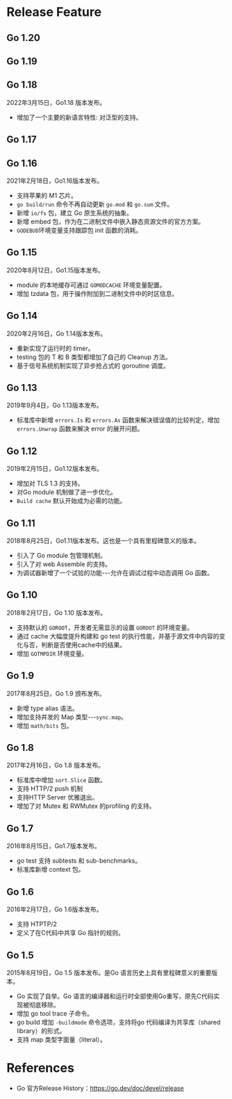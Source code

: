 # Release Feature

## Go 1.20

## Go 1.19

## Go 1.18

2022年3月15日，Go1.18 版本发布。

- 增加了一个主要的新语言特性: 对泛型的支持。

## Go 1.17



## Go 1.16

2021年2月18日，Go1.16版本发布。

- 支持苹果的 M1 芯片。
- `go build/run` 命令不再自动更新 `go.mod` 和 `go.sum` 文件。
- 新增 `io/fs` 包，建立 Go 原生系统的抽象。
- 新增 embed 包，作为在二进制文件中嵌入静态资源文件的官方方案。
- `GODEBUD`环境变量支持跟踪包 init 函数的消耗。

## Go 1.15

2020年8月12日，Go1.15版本发布。

- module 的本地缓存可通过 `GOMODCACHE` 环境变量配置。
- 增加 tzdata 包，用于操作附加到二进制文件中的时区信息。

## Go 1.14

2020年2月16日，Go 1.14版本发布。

- 重新实现了运行时的 timer。
- testing 包的 T 和 B 类型都增加了自己的 Cleanup 方法。
- 基于信号系统机制实现了异步抢占式的 goroutine 调度。

## Go 1.13

2019年9月4日，Go 1.13版本发布。

- 标准库中新增 `errors.Is` 和 `errors.As` 函数来解决错误值的比较判定，增加 `errors.Unwrap` 函数来解决 error 的展开问题。

## Go 1.12

2019年2月15日，Go1.12版本发布。

- 增加对 TLS 1.3 的支持。
- 对Go module 机制做了进一步优化。
- `Build cache` 默认开始成为必需的功能。

## Go 1.11

2018年8月25日，Go1.11版本发布。这也是一个具有里程碑意义的版本。

- 引入了 Go module 包管理机制。
- 引入了对 web Assemble 的支持。
- 为调试器新增了一个试验的功能---允许在调试过程中动态调用 Go 函数。

## Go 1.10

2018年2月17日，Go 1.10 版本发布。

- 支持默认的 `GOROOT`，开发者无需显示的设置 `GOROOT` 的环境变量。
- 通过 cache 大幅度提升构建和 go test 的执行性能，并基于源文件中内容的变化与否，判断是否使用cache中的结果。
- 增加 `GOTMPDIR` 环境变量。

## Go 1.9

2017年8月25日，Go 1.9 颁布发布。

- 新增 type alias 语法。
- 增加支持并发的 Map 类型---`sync.map`。
- 增加 `math/bits` 包。

## Go 1.8

2017年2月16日，Go 1.8 版本发布。

- 标准库中增加 `sort.Slice` 函数。
- 支持 HTTP/2 push 机制
- 支持HTTP Server 优雅退出。
- 增加了对 Mutex 和 RWMutex 的profiling 的支持。

## Go 1.7

2016年8月15日，Go1.7版本发布。

- go test 支持 subtests 和 sub-benchmarks。
- 标准库新增 context 包。

## Go 1.6

2016年2月17日，Go 1.6版本发布。

- 支持 HTPTP/2
- 定义了在C代码中共享 Go 指针的规则。

## Go 1.5

2015年8月19日，Go 1.5 版本发布。是Go 语言历史上具有里程碑意义的重要版本。

- Go 实现了自举。Go 语言的编译器和运行时全部使用Go重写，原先C代码实现被彻底移除。
- 增加 go tool trace 子命令。
- go build 增加 `-buildmode` 命令选项，支持将go 代码编译为共享库（shared library）的形式。
- 支持 map 类型字面量（literal）。



# References

- Go 官方Release History：https://go.dev/doc/devel/release

